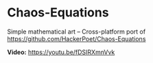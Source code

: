 # Chaos-Equations
Simple mathematical art – Cross-platform port of https://github.com/HackerPoet/Chaos-Equations

**Video:** https://youtu.be/fDSIRXmnVvk
